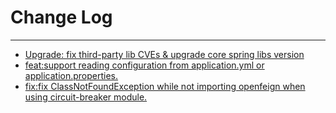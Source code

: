 # Change Log
---

- [Upgrade: fix third-party lib CVEs & upgrade core spring libs version](https://github.com/Tencent/spring-cloud-tencent/pull/263)
- [feat:support reading configuration from application.yml or application.properties.](https://github.com/Tencent/spring-cloud-tencent/pull/262)
- [fix:fix ClassNotFoundException while not importing openfeign when using circuit-breaker module.](https://github.com/Tencent/spring-cloud-tencent/pull/271)
